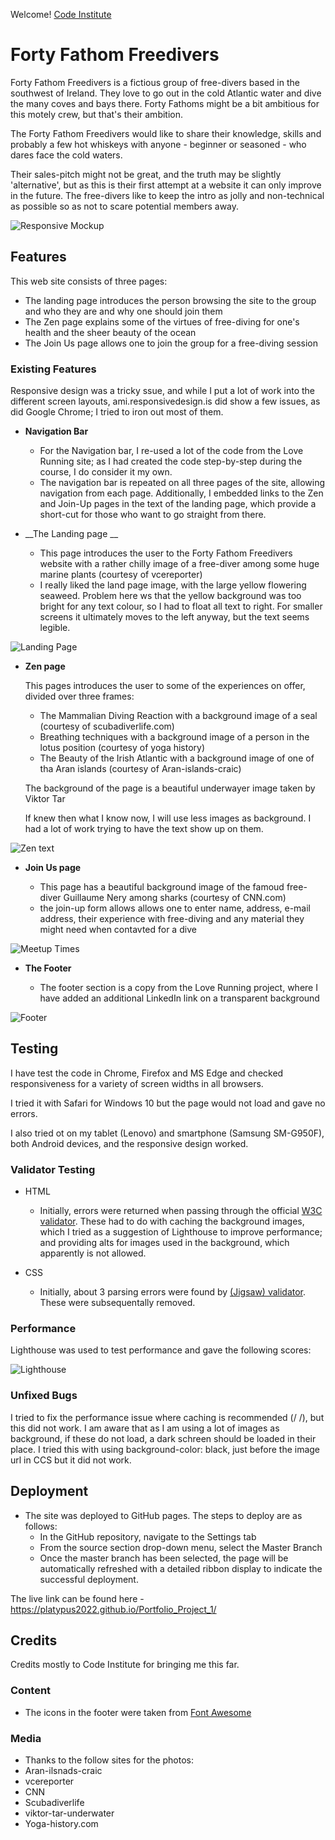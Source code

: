 Welcome! [Code Institute](https://codeinstitute.net)

# Forty Fathom Freedivers

Forty Fathom Freedivers is a fictious group of free-divers based in the southwest of Ireland. They love to go out in the cold Atlantic water and dive the many coves and bays there. Forty Fathoms might be a bit ambitious for this motely crew, but that's their ambition.

The Forty Fathom Freedivers would like to share their knowledge, skills and probably a few hot whiskeys with anyone - beginner or seasoned - who dares face the cold waters.

Their sales-pitch might not be great, and the truth may be slightly 'alternative', but as this is their first attempt at a website it can only improve in the future. The free-divers like to keep the intro as jolly and non-technical as possible so as not to scare potential members away.


![Responsive Mockup](https://github.com/Platypus2022/Portfolio_Project_1/blob/main/assets/images/ami-responsive.png)

## Features 

This web site consists of three pages:
- The landing page introduces the person browsing the site to the group and who they are and why one should join them
- The Zen page explains some of the virtues of free-diving for one's health and the sheer beauty of the ocean
- The Join Us page allows one to join the group for a free-diving session


### Existing Features

Responsive design was a tricky ssue, and while I put a lot of work into the different screen layouts, ami.responsivedesign.is did show a few issues, as did Google Chrome; I tried to iron out most of them.  


- __Navigation Bar__

  - For the Navigation bar, I re-used a lot of the code from the Love Running site; as I had created the code step-by-step during the course, I do consider it my own.
  - The navigation bar is repeated on all three pages of the site, allowing navigation from each page. Additionally, I embedded links to the Zen and Join-Up pages in the text of the landing page, which provide a short-cut for those who want to go straight from there.

- __The Landing page __

  - This page introduces the user to the Forty Fathom Freedivers website with a rather chilly image of a free-diver among some huge marine plants (courtesy of vcereporter)
  - I really liked the land page image, with the large yellow flowering seaweed. Problem here ws that the yellow background was too bright for any text colour, so I had to float all text to right. For smaller screens it ultimately moves to the left anyway, but the text seems legible.
  

![Landing Page](https://github.com/Platypus2022/Portfolio_Project_1/blob/main/assets/images/fff-index.png)

- __Zen page__

  This pages introduces the user to some of the experiences on offer, divided over three frames:
  - The Mammalian Diving Reaction with a background image of a seal (courtesy of scubadiverlife.com)
  - Breathing techniques with a background image of a person in the lotus position (courtesy of yoga history)
  - The Beauty of the Irish Atlantic with a background image of one of tha Aran islands (courtesy of Aran-islands-craic)

  The background of the page is a beautiful underwayer image taken by Viktor Tar

  If knew then what I know now, I will use less images as background. I had a lot of work trying to have the text show up on them.

![Zen text](https://github.com/Platypus2022/Portfolio_Project_1/blob/main/assets/images/fff-zen.png)

- __Join Us page__

  - This page has a beautiful background image of the famoud free-diver Guillaume Nery among sharks (courtesy of CNN.com)
  - the join-up form allows allows one to enter name, address, e-mail address, their experience with free-diving and any material they might need when contavted for a dive

![Meetup Times](https://github.com/Platypus2022/Portfolio_Project_1/blob/main/assets/images/fff-join-us.png)

- __The Footer__ 

  - The footer section is a copy from the Love Running project, where I have added an additional LinkedIn link on a transparent background

![Footer](https://github.com/Platypus2022/Portfolio_Project_1/blob/main/assets/images/fff-footer.png)

## Testing 

I have test the code in Chrome, Firefox and MS Edge and checked responsiveness for a variety of screen widths in all browsers.

I tried it with Safari for Windows 10 but the page would not load and gave no errors.

I also tried ot on my tablet (Lenovo) and smartphone (Samsung SM-G950F), both Android devices, and the responsive design worked.

### Validator Testing 

- HTML
  - Initially, errors were returned when passing through the official [W3C validator](https://validator.w3.org/nu/?doc=https%3A%2F%2Fplatypus2022.github.io%2FPortfolio_Project_1%2F). These had to do with caching the background images, which I tried as a suggestion of Lighthouse to improve performance;  and providing alts for images used in the background, which apparently is not allowed.
    


- CSS
  - Initially, about 3 parsing errors were found by [(Jigsaw) validator](https://jigsaw.w3.org/css-validator/validator?uri=https%3A%2F%2Fplatypus2022.github.io%2FPortfolio_Project_1&profile=css3svg&usermedium=all&warning=1&vextwarning=&lang=en). These were subsequentally removed.



### Performance

Lighthouse was used to test performance and gave the following scores:

![Lighthouse](https://github.com/Platypus2022/Portfolio_Project_1/blob/main/assets/images/lighthouse-performance.png)


### Unfixed Bugs

I tried to fix the performance issue where caching is recommended (/*<meta http-equiv="cache-control" content="public">
    <meta http-equiv="cache-control" max-age="31536000">*/), but this did not work.
I am aware that as I am using a lot of images as background, if these do not load, a dark schreen should be loaded in their place. I tried this with using background-color: black, just before the image url in CCS but it did not work.

## Deployment



- The site was deployed to GitHub pages. The steps to deploy are as follows: 
  - In the GitHub repository, navigate to the Settings tab 
  - From the source section drop-down menu, select the Master Branch
  - Once the master branch has been selected, the page will be automatically refreshed with a detailed ribbon display to indicate the successful deployment. 

The live link can be found here - https://platypus2022.github.io/Portfolio_Project_1/


## Credits 

Credits mostly to Code Institute for bringing me this far.


### Content 


- The icons in the footer were taken from [Font Awesome](https://fontawesome.com/)

### Media

- Thanks to the follow sites for the photos:
-   Aran-ilsnads-craic
-   vcereporter
-   CNN
-   Scubadiverlife
-   viktor-tar-underwater
-   Yoga-history.com



